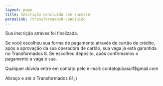 ```yaml
---
layout: page
title: Inscrição concluída com sucesso
permalink: /transformados8-concluido
---
```


<p>Sua inscrição atráves foi finalizada.</p>

<p>Se você escolheu sua forma de pagamento através de cartão de crédito, após a aprovação da sua operadora de cartão, sua vaga já está garantida no Transformados 8. Se escolheu depósito, após confirmamos o pagamento a vaga é sua.</p>

<p>Qualquer dúvida entre em contato pelo e-mail: contatojubasulf$gmail.com</p>

<p>Abraço e até o Transformados 8! ;)</p>
